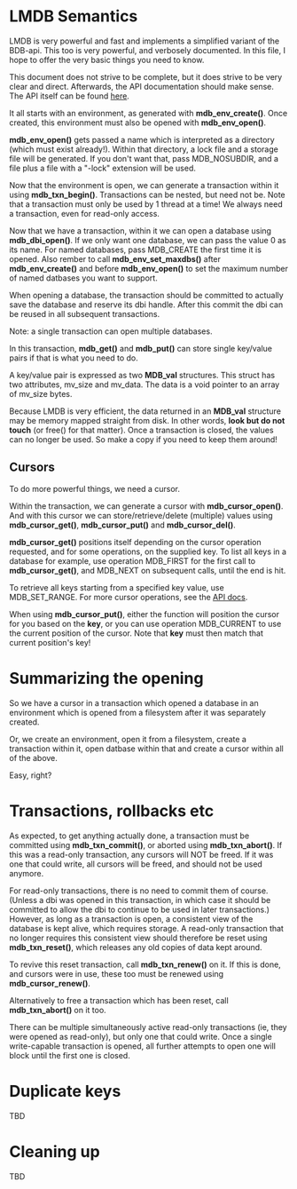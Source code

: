 # LMDB Semantics
LMDB is very powerful and fast and implements a simplified variant of the
BDB-api. This too is very powerful, and verbosely documented. In this file,
I hope to offer the very basic things you need to know. 

This document does not strive to be complete, but it does strive to be very clear
and direct. Afterwards, the API documentation should make sense. The API
itself can be found
[here](http://symas.com/mdb/doc/group__mdb.html#details).

It all starts with an environment, as generated with **mdb\_env\_create()**.
Once created, this environment must also be opened with **mdb\_env\_open()**.

**mdb\_env\_open()** gets passed a name which is interpreted as a directory
(which must exist already!).  Within that directory, a lock file and a
storage file will be generated.  If you don't want that, pass MDB\_NOSUBDIR,
and a file plus a file with a "-lock" extension will be used.

Now that the environment is open, we can generate a transaction within it
using **mdb\_txn\_begin()**.  Transactions can be nested, but need not be. 
Note that a transaction must only be used by 1 thread at a time!  We always
need a transaction, even for read-only access.

Now that we have a transaction, within it we can open a database using
**mdb\_dbi\_open()**. If we only want one database, we can pass the value 0
as its name.  For named databases, pass MDB\_CREATE the first time it is
opened.  Also rember to call **mdb\_env\_set\_maxdbs()** after
**mdb\_env\_create()** and before **mdb\_env\_open()** to set the maximum
number of named datbases you want to support.

When opening a database, the transaction should be committed to actually
save the database and reserve its dbi handle. After this commit the dbi can
be reused in all subsequent transactions.

Note: a single transaction can open multiple databases.

In this transaction, **mdb\_get()** and **mdb\_put()** can store single key/value pairs
if that is what you need to do. 

A key/value pair is expressed as two **MDB\_val** structures. This struct
has two attributes, mv\_size and mv\_data. The data is a void pointer to an
array of mv\_size bytes. 

Because LMDB is very efficient, the data returned in an **MDB\_val** structure
may be memory mapped straight from disk. In other words, **look but do not
touch** (or free() for that matter). Once a transaction is closed, the
values can no longer be used. So make a copy if you need to keep them
around!

## Cursors
To do more powerful things, we need a cursor.

Within the transaction, we can generate a cursor with **mdb\_cursor\_open()**.  And
with this cursor we can store/retrieve/delete (multiple) values using
**mdb\_cursor\_get()**, **mdb\_cursor\_put()** and **mdb\_cursor\_del()**.

**mdb\_cursor\_get()** positions itself depending on the cursor operation
requested, and for some operations, on the supplied key. To list all keys in
a database for example, use operation MDB\_FIRST for the first call to
**mdb\_cursor\_get()**, and MDB\_NEXT on subsequent calls, until the end is
hit. 

To retrieve all keys starting from a specified key value, use
MDB\_SET\_RANGE.  For more cursor operations, see the [API
docs](http://symas.com/mdb/doc/group__mdb.html).

When using **mdb\_cursor\_put()**, either the function will position the
cursor for you based on the **key**, or you can use operation MDB\_CURRENT 
to use the current position of the cursor. Note that **key** must then match
that current position's key!

# Summarizing the opening

So we have a cursor in a transaction which opened a database in an
environment which is opened from a filesystem after it was separately created.

Or, we create an environment, open it from a filesystem, create a
transaction within it, open datbase within that and create a cursor within
all of the above.

Easy, right? 

# Transactions, rollbacks etc
As expected, to get anything actually done, a transaction must be committed
using **mdb\_txn\_commit()**, or aborted using **mdb\_txn\_abort()**.  If
this was a read-only transaction, any cursors will NOT be freed.  If it was
one that could write, all cursors will be freed, and should not be used
anymore.

For read-only transactions, there is no need to commit them of course.
(Unless a dbi was opened in this transaction, in which case it should be
committed to allow the dbi to continue to be used in later transactions.)
However, as long as a transaction is open, a consistent view of the database
is kept alive, which requires storage. A read-only transaction that no
longer requires this consistent view should therefore be reset using
**mdb\_txn\_reset()**, which releases any old copies of data kept around.

To revive this reset transaction, call **mdb\_txn\_renew()** on it.
If this is done, and cursors were in use, these too must be renewed using
**mdb\_cursor\_renew()**.

Alternatively to free a transaction which has been reset, call
**mdb\_txn\_abort()** on it too.

There can be multiple simultaneously active read-only transactions (ie, they
were opened as read-only), but only one that could write. Once a single write-capable
transaction is opened, all further attempts to open one will block until the first
one is closed.

# Duplicate keys
TBD

# Cleaning up
TBD
